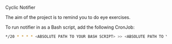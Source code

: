 Cyclic Notifier

The aim of the project is to remind you to do eye exercises.

To run notifier in as a Bash script, add the following CronJob:
```bash
*/20 * * * * <ABSOLUTE PATH TO YOUR BASH SCRIPT> >> <ABSOLUTE PATH TO YOUR LOG FILE> 2>&1
```
